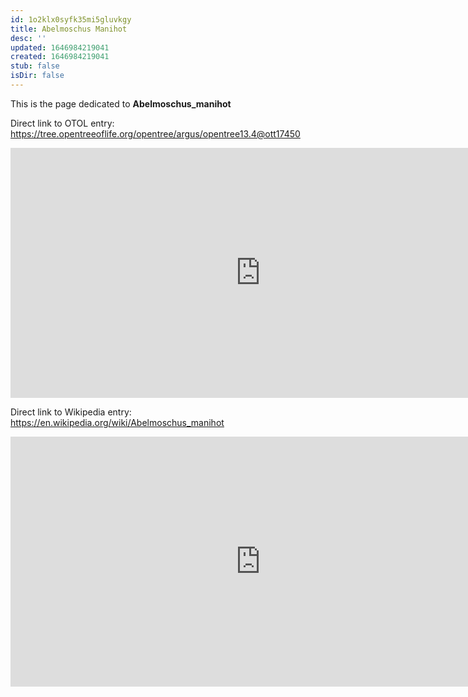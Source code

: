 ```yaml
---
id: 1o2klx0syfk35mi5gluvkgy
title: Abelmoschus Manihot
desc: ''
updated: 1646984219041
created: 1646984219041
stub: false
isDir: false
---
```

This is the page dedicated to **Abelmoschus_manihot**


Direct link to OTOL entry: https://tree.opentreeoflife.org/opentree/argus/opentree13.4@ott17450



<html>
    <body>
    <iframe src="https://tree.opentreeoflife.org/opentree/argus/opentree13.4@ott17450"
    width="800" height="400" frameborder="0" allowfullscreen> </iframe>
    </body>
</html>
    


Direct link to Wikipedia entry: https://en.wikipedia.org/wiki/Abelmoschus_manihot



<html>
    <body>
    <iframe src="https://en.wikipedia.org/wiki/Abelmoschus_manihot"
    width="800" height="400" frameborder="0" allowfullscreen> </iframe>
    </body>
</html>
    
